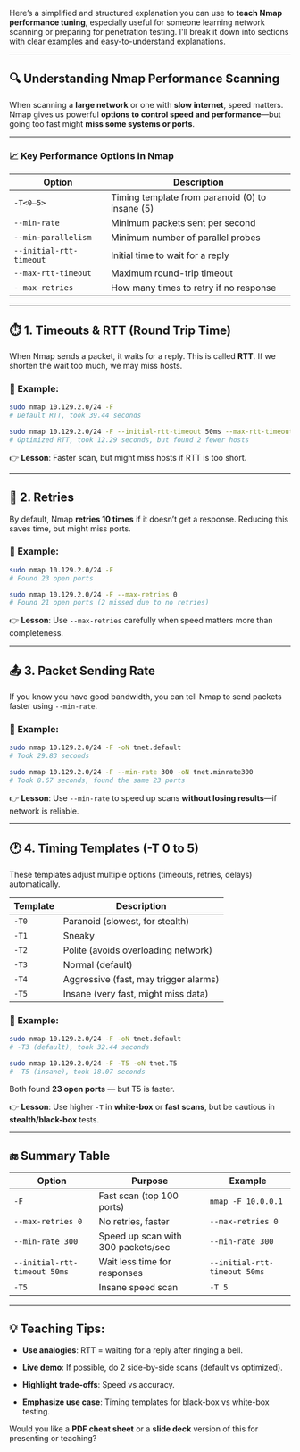 Here’s a simplified and structured explanation you can use to **teach Nmap performance tuning**, especially useful for someone learning network scanning or preparing for penetration testing. I'll break it down into sections with clear examples and easy-to-understand explanations.

---

## 🔍 **Understanding Nmap Performance Scanning**

When scanning a **large network** or one with **slow internet**, speed matters. Nmap gives us powerful **options to control speed and performance**—but going too fast might **miss some systems or ports**.

---

### 📈 **Key Performance Options in Nmap**

|Option|Description|
|---|---|
|`-T<0–5>`|Timing template from paranoid (0) to insane (5)|
|`--min-rate`|Minimum packets sent per second|
|`--min-parallelism`|Minimum number of parallel probes|
|`--initial-rtt-timeout`|Initial time to wait for a reply|
|`--max-rtt-timeout`|Maximum round-trip timeout|
|`--max-retries`|How many times to retry if no response|

---

## ⏱️ **1. Timeouts & RTT (Round Trip Time)**

When Nmap sends a packet, it waits for a reply. This is called **RTT**. If we shorten the wait too much, we may miss hosts.

### 🧪 Example:

```bash
sudo nmap 10.129.2.0/24 -F
# Default RTT, took 39.44 seconds
```

```bash
sudo nmap 10.129.2.0/24 -F --initial-rtt-timeout 50ms --max-rtt-timeout 100ms
# Optimized RTT, took 12.29 seconds, but found 2 fewer hosts
```

👉 **Lesson**: Faster scan, but might miss hosts if RTT is too short.

---

## 🔁 **2. Retries**

By default, Nmap **retries 10 times** if it doesn’t get a response. Reducing this saves time, but might miss ports.

### 🧪 Example:

```bash
sudo nmap 10.129.2.0/24 -F
# Found 23 open ports
```

```bash
sudo nmap 10.129.2.0/24 -F --max-retries 0
# Found 21 open ports (2 missed due to no retries)
```

👉 **Lesson**: Use `--max-retries` carefully when speed matters more than completeness.

---

## 📤 **3. Packet Sending Rate**

If you know you have good bandwidth, you can tell Nmap to send packets faster using `--min-rate`.

### 🧪 Example:

```bash
sudo nmap 10.129.2.0/24 -F -oN tnet.default
# Took 29.83 seconds
```

```bash
sudo nmap 10.129.2.0/24 -F --min-rate 300 -oN tnet.minrate300
# Took 8.67 seconds, found the same 23 ports
```

👉 **Lesson**: Use `--min-rate` to speed up scans **without losing results**—if network is reliable.

---

## 🕐 **4. Timing Templates (-T 0 to 5)**

These templates adjust multiple options (timeouts, retries, delays) automatically.

|Template|Description|
|---|---|
|`-T0`|Paranoid (slowest, for stealth)|
|`-T1`|Sneaky|
|`-T2`|Polite (avoids overloading network)|
|`-T3`|Normal (default)|
|`-T4`|Aggressive (fast, may trigger alarms)|
|`-T5`|Insane (very fast, might miss data)|

### 🧪 Example:

```bash
sudo nmap 10.129.2.0/24 -F -oN tnet.default
# -T3 (default), took 32.44 seconds
```

```bash
sudo nmap 10.129.2.0/24 -F -T5 -oN tnet.T5
# -T5 (insane), took 18.07 seconds
```

Both found **23 open ports** — but T5 is faster.

👉 **Lesson**: Use higher `-T` in **white-box** or **fast scans**, but be cautious in **stealth/black-box** tests.

---

## 🔚 **Summary Table**

|Option|Purpose|Example|
|---|---|---|
|`-F`|Fast scan (top 100 ports)|`nmap -F 10.0.0.1`|
|`--max-retries 0`|No retries, faster|`--max-retries 0`|
|`--min-rate 300`|Speed up scan with 300 packets/sec|`--min-rate 300`|
|`--initial-rtt-timeout 50ms`|Wait less time for responses|`--initial-rtt-timeout 50ms`|
|`-T5`|Insane speed scan|`-T 5`|

---

## 💡 Teaching Tips:

- **Use analogies**: RTT = waiting for a reply after ringing a bell.
    
- **Live demo**: If possible, do 2 side-by-side scans (default vs optimized).
    
- **Highlight trade-offs**: Speed vs accuracy.
    
- **Emphasize use case**: Timing templates for black-box vs white-box testing.
    

Would you like a **PDF cheat sheet** or a **slide deck** version of this for presenting or teaching?